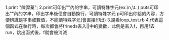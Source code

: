 1.print "陳羿蓁";
2.print可印出""內的字串，可讀特殊字元(ex.\n,\t..)
puts可印出""內的字串，印出字串後便會自動換行，可讀特殊字元
p可印出你給的內容，方便辨識是字串或數值，不能讀特殊字元(會直接印出)
3.請看loop_test.rb
4.代表這個函式在執行時，每次都會將frineds丟入||中的變數，此例是丟入f，再用f去run，跳出函式後，f就會被消滅

